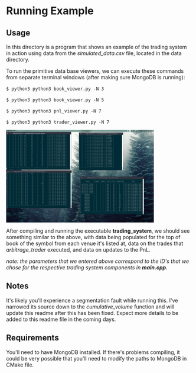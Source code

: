 # Running Example

## Usage

In this directory is a program that shows an example of the trading system
in action using data from the *simulated\_data.csv* file, located in the
 data directory.


To run the primitive data base viewers, we can execute these commands
from separate terminal windows (after making sure MongoDB is running):
```
$ python3 python3 book_viewer.py -N 3
```
```
$ python3 python3 book_viewer.py -N 5
```
```
$ python3 python3 pnl_viewer.py -N 7
```
```
$ python3 python3 trader_viewer.py -N 7
```

<img align="center" width="400" height="250"
     src="../data/db_viewer_screen_shot.png">

After compiling and running the executable **trading_system**, we should
see something similar to the above, with data being populated for the
top of book of the symbol from each venue it's listed at, data on the trades
that *arbitrage_trader* executed, and data on updates to the PnL.

*note: the parameters that we entered above correspond to the ID's that
we chose for the respective trading system components in **main.cpp.***

## Notes

It's likely you'll experience a segmentation fault while running this. I've
narrowed its source down to the *cumulative_volume<bid>* function and will
update this readme after this has been fixed. Expect more details to be added
to this readme file in the coming days.

## Requirements

You'll need to have MongoDB installed. If there's problems compiling, it
could be very possible that you'll need to modify the paths to MongoDB in
CMake file.
